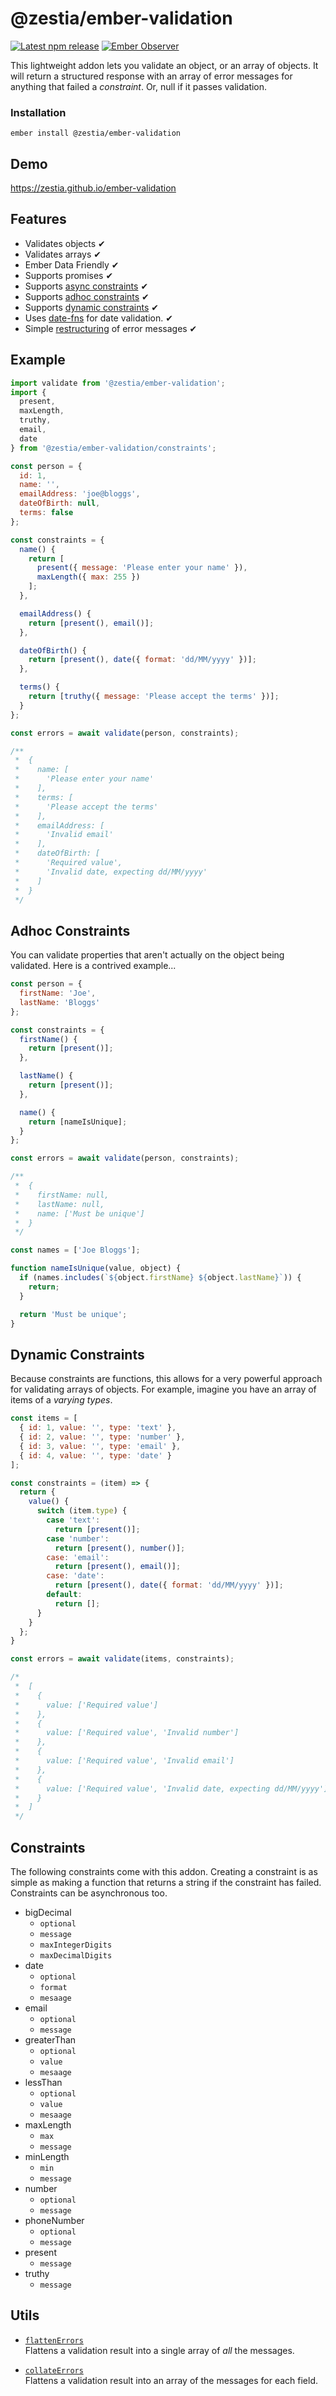 # @zestia/ember-validation

[![Latest npm release][npm-badge]][npm-badge-url]
[![Ember Observer][ember-observer-badge]][ember-observer-url]

<!-- [![GitHub Actions][github-actions-badge]][github-actions-url] -->

[npm-badge]: https://img.shields.io/npm/v/@zestia/ember-validation.svg
[npm-badge-url]: https://www.npmjs.com/package/@zestia/ember-validation
[github-actions-badge]: https://github.com/zestia/ember-validation/workflows/CI/badge.svg
[github-actions-url]: https://github.com/zestia/ember-validation/actions
[ember-observer-badge]: https://emberobserver.com/badges/-zestia-ember-validation.svg
[ember-observer-url]: https://emberobserver.com/addons/@zestia/ember-validation

This lightweight addon lets you validate an object, or an array of objects. It will return a structured response with an array of error messages for anything that failed a _constraint_. Or, null if it passes validation.

### Installation

```
ember install @zestia/ember-validation
```

## Demo

https://zestia.github.io/ember-validation

## Features

- Validates objects ✔︎
- Validates arrays ✔︎
- Ember Data Friendly ✔︎
- Supports promises ✔︎
- Supports [async constraints](#constraints) ✔︎
- Supports [adhoc constraints](#adhoc-constraints) ✔︎
- Supports [dynamic constraints](#dynamic-constraints) ✔︎
- Uses [date-fns](https://date-fns.org) for date validation. ✔︎
- Simple [restructuring](#utils) of error messages ✔︎

## Example

```javascript
import validate from '@zestia/ember-validation';
import {
  present,
  maxLength,
  truthy,
  email,
  date
} from '@zestia/ember-validation/constraints';

const person = {
  id: 1,
  name: '',
  emailAddress: 'joe@bloggs',
  dateOfBirth: null,
  terms: false
};

const constraints = {
  name() {
    return [
      present({ message: 'Please enter your name' }),
      maxLength({ max: 255 })
    ];
  },

  emailAddress() {
    return [present(), email()];
  },

  dateOfBirth() {
    return [present(), date({ format: 'dd/MM/yyyy' })];
  },

  terms() {
    return [truthy({ message: 'Please accept the terms' })];
  }
};

const errors = await validate(person, constraints);

/**
 *  {
 *    name: [
 *      'Please enter your name'
 *    ],
 *    terms: [
 *      'Please accept the terms'
 *    ],
 *    emailAddress: [
 *      'Invalid email'
 *    ],
 *    dateOfBirth: [
 *      'Required value',
 *      'Invalid date, expecting dd/MM/yyyy'
 *    ]
 *  }
 */
```

## Adhoc Constraints

You can validate properties that aren't actually on the object being validated. Here is a contrived example...

```javascript
const person = {
  firstName: 'Joe',
  lastName: 'Bloggs'
};

const constraints = {
  firstName() {
    return [present()];
  },

  lastName() {
    return [present()];
  },

  name() {
    return [nameIsUnique];
  }
};

const errors = await validate(person, constraints);

/**
 *  {
 *    firstName: null,
 *    lastName: null,
 *    name: ['Must be unique']
 *  }
 */

const names = ['Joe Bloggs'];

function nameIsUnique(value, object) {
  if (names.includes(`${object.firstName} ${object.lastName}`)) {
    return;
  }

  return 'Must be unique';
}
```

## Dynamic Constraints

Because constraints are functions, this allows for a very powerful approach for validating arrays of objects.
For example, imagine you have an array of items of a _varying types_.

```javascript
const items = [
  { id: 1, value: '', type: 'text' },
  { id: 2, value: '', type: 'number' },
  { id: 3, value: '', type: 'email' },
  { id: 4, value: '', type: 'date' }
];

const constraints = (item) => {
  return {
    value() {
      switch (item.type) {
        case 'text':
          return [present()];
        case 'number':
          return [present(), number()];
        case: 'email':
          return [present(), email()];
        case: 'date':
          return [present(), date({ format: 'dd/MM/yyyy' })];
        default:
          return [];
      }
    }
  };
}

const errors = await validate(items, constraints);

/*
 *  [
 *    {
 *      value: ['Required value']
 *    },
 *    {
 *      value: ['Required value', 'Invalid number']
 *    },
 *    {
 *      value: ['Required value', 'Invalid email']
 *    },
 *    {
 *      value: ['Required value', 'Invalid date, expecting dd/MM/yyyy']
 *    }
 *  ]
 */
```

## Constraints

The following constraints come with this addon. Creating a constraint is as simple as making a function that returns a string if the constraint has failed. Constraints can be asynchronous too.

- bigDecimal
  - `optional`
  - `message`
  - `maxIntegerDigits`
  - `maxDecimalDigits`
- date
  - `optional`
  - `format`
  - `mesaage`
- email
  - `optional`
  - `message`
- greaterThan
  - `optional`
  - `value`
  - `mesaage`
- lessThan
  - `optional`
  - `value`
  - `mesaage`
- maxLength
  - `max`
  - `message`
- minLength
  - `min`
  - `message`
- number
  - `optional`
  - `message`
- phoneNumber
  - `optional`
  - `message`
- present
  - `message`
- truthy
  - `message`

## Utils

- [`flattenErrors`](tests/unit/utils-test.js#L26)<br>
  Flattens a validation result into a single array of _all_ the messages.

- [`collateErrors`](tests/unit/utils-test.js#L60)<br>
  Flattens a validation result into an array of the messages for each field.
